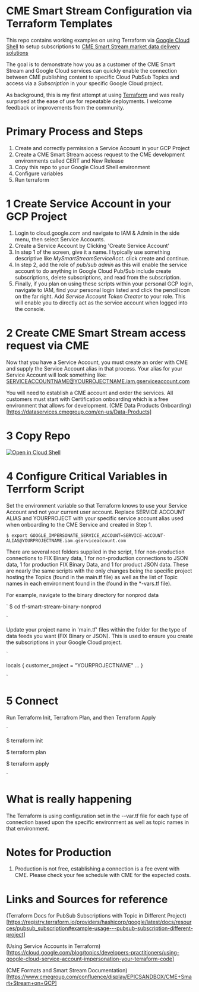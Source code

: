 # CME Smart Stream Configuration via Terraform Templates 

This repo contains working examples on using Terraform via [Google Cloud Shell](https://cloud.google.com/shell) to setup subscriptions to [CME Smart Stream market data delivery solutions](https://www.cmegroup.com/market-data/connect-data/cloud-mdp.html)

The goal is to demonstrate how you as a customer of the CME Smart Stream and Google Cloud services can quickly enable the connection between CME publishing content to specific Cloud PubSub Topics and access via a _Subscription_ in your specific Google Cloud project. 

As background, this is my first attempt at using [Terraform](https://www.terraform.io/) and was really surprised at the ease of use for repeatable deployments. I welcome feedback or improvements from the community.  

# Primary Process and Steps

1. Create and correctly permission a Service Account in your GCP Project
1. Create a CME Smart Stream access request to the CME development environments called CERT and New Release
1. Copy this repo to your Google Cloud Shell environment
1. Configure variables 
1. Run terraform


# 1 Create Service Account in your GCP Project

1. Login to cloud.google.com and navigate to IAM & Admin in the side menu, then select Service Accounts.
1. Create a Service Account by Clicking 'Create Service Account'
1. In step 1 of the screen, give it a name.  I typically use something descriptive like _MySmartStreamServiceAcct_.  click create and continue.
1. In step 2, add the role of _pub/sub admin_ as this will enable the service account to do anything in Google Cloud Pub/Sub include create subscriptions, delete subscriptions, and read from the subscription.
1. Finally, if you plan on using these scripts within your personal GCP login, navigate to IAM, find your personal login listed and click the pencil icon on the far right. Add _Service Account Token Creator_ to your role.  This will enable you to directly act as the service account when logged into the console.


# 2 Create CME Smart Stream access request via CME
Now that you have a Service Account, you must create an order with CME and supply the Service Account alias in that process. Your alias for your Service Account will look something like: SERVICEACCOUNTNAME@YOURROJECTNAME.iam.gserviceaccount.com

You will need to establish a CME account and order the services.  All customers must start with Certification onboarding which is a free environment that allows for development.  (CME Data Products Onboarding)[https://dataservices.cmegroup.com/en-us/Data-Products]

# 3 Copy Repo
<INSERT Git Copy Statements Here When Posted>

[![Open in Cloud Shell](https://gstatic.com/cloudssh/images/open-btn.svg)](https://shell.cloud.google.com/cloudshell/editor?cloudshell_git_repo=https://github.com/aaronwalters79/tf-smart-stream.git)



# 4 Configure Critical Variables in  Terrform Script

Set the environment variable so that Terraform knows to use your Service Account and not your current user account.  Replace SERVICE ACCOUNT ALIAS and YOURPROJECT with your specific service account alias used when onboarding to the CME Service and created in Step 1.


`
  $ export GOOGLE_IMPERSONATE_SERVICE_ACCOUNT=SERVICE-ACCOUNT-ALIAS@YOURPROJECTNAME.iam.gserviceaccount.com
`

There are several root folders supplied in the script, 1 for non-production connections to FIX Binary data, 1 for non-production connections to JSON data, 1 for production FIX Binary Data, and 1 for product JSON data. These are nearly the same scripts with the only changes being the specific project hosting the Topics (found in the main.tf file) as well as the list of Topic names in each environment found in the (found in the *-vars.tf file).

For example, navigate to the binary directory for nonprod data

`
  $ cd tf-smart-stream-binary-nonprod

`


Update your project name in 'main.tf' files within the folder for the type of data feeds you want (FIX Binary or JSON).  This is used to ensure you create the subscriptions in your Google Cloud project.  

`
  
 locals {
  customer_project = "YOURPROJECTNAME"
  ...
  }

`

# 5 Connect
Run Terraform Init, Terrafrom Plan, and then Terraform Apply

`
  
 $ terraform init
   
 $ terraform plan
   
 $ terraform apply
   
`

# What is really happening

The Terraform is using configuration set in the *-*-var.tf file for each type of connection based upon the specific environment as well as topic names in that environment.

# Notes for Production 
1. Production is not free, establishing a connection is a fee event with CME. Please check your fee schedule with CME for the expected costs.


# Links and Sources for reference 
(Terraform Docs for PubSub Subscriptions with Topic in Different Project)[https://registry.terraform.io/providers/hashicorp/google/latest/docs/resources/pubsub_subscription#example-usage---pubsub-subscription-different-project]

(Using Service Accounts in Terraform)[https://cloud.google.com/blog/topics/developers-practitioners/using-google-cloud-service-account-impersonation-your-terraform-code]

(CME Formats and Smart Stream Documentation)[https://www.cmegroup.com/confluence/display/EPICSANDBOX/CME+Smart+Stream+on+GCP]


